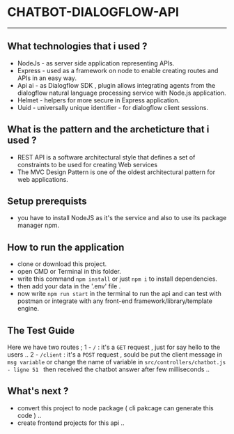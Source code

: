# CHATBOT-DIALOGFLOW-API
---
## What technologies that i used ?
 - NodeJs - as server side application representing APIs.
 - Express - used as a framework on node to enable creating routes and APIs in an easy way.
 - Api ai - as Dialogflow SDK , plugin allows integrating agents from the dialogflow natural language processing service with Node.js application.
 - Helmet - helpers for more secure in Express application.
 - Uuid - universally unique identifier - for dialogflow client sessions.
 
## What is the pattern and the archeticture that i used ?
 - REST API is a software architectural style that defines a set of constraints to be used for creating Web services
 - The MVC Design Pattern is one of the oldest architectural pattern for web applications.

## Setup prerequists
 - you have to install NodeJS as it's the service and also to use its package manager npm.

## How to run the application
 - clone or download this project.
 - open CMD or Terminal in this folder.
 - write this command ```npm install``` or just ```npm i``` to install dependencies.
 - then add your data in the '.env' file .
 - now write ```npm run start``` in the terminal to run the api and can test with postman or integrate with any front-end framework/library/template engine.
## The Test Guide 
 Here we have two routes ;
  1 - ```/``` : it's a ```GET``` request , just for say hello to the users .. 
  2 - ```/client``` : it's a ```POST``` request , sould be put the client message in ```msg variable``` or change the name of variable in ```src/controllers/chatbot.js - ligne 51 ``` then received the chatbot answer after few milliseconds ..  
## What's next ?
 - convert this project to node package ( cli pakcage can generate this code ) ..
 - create frontend projects for this api ..


